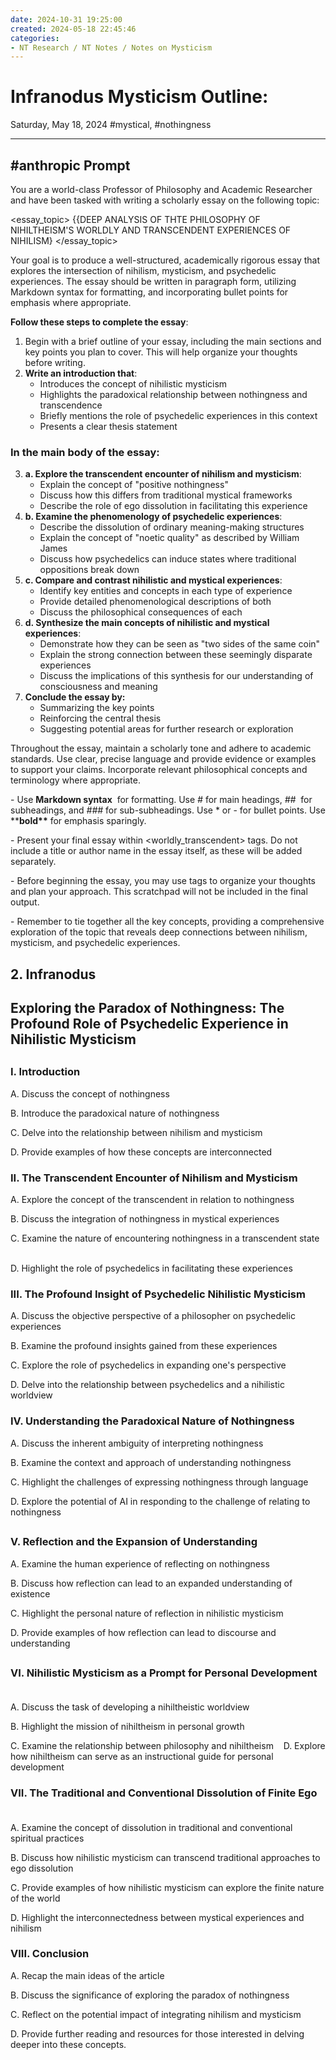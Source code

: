 ```yaml
---
date: 2024-10-31 19:25:00
created: 2024-05-18 22:45:46
categories:
- NT Research / NT Notes / Notes on Mysticism
---
```


# Infranodus Mysticism Outline:

Saturday, May 18, 2024 #mystical, #nothingness

* * *

  

## #anthropic Prompt

You are a world-class Professor of Philosophy and Academic Researcher and have been tasked with writing a scholarly essay on the following topic:

  

<essay\_topic> {{DEEP ANALYSIS OF THTE PHILOSOPHY OF NIHILTHEISM'S WORLDLY AND TRANSCENDENT EXPERIENCES OF NIHILISM} </essay\_topic>

  

Your goal is to produce a well-structured, academically rigorous essay that explores the intersection of nihilism, mysticism, and psychedelic experiences. The essay should be written in paragraph form, utilizing Markdown syntax for formatting, and incorporating bullet points for emphasis where appropriate.

**Follow these steps to complete the essay**:

1. Begin with a brief outline of your essay, including the main sections and key points you plan to cover. This will help organize your thoughts before writing.
2. **Write an introduction that**:
    - Introduces the concept of nihilistic mysticism
    - Highlights the paradoxical relationship between nothingness and transcendence
    - Briefly mentions the role of psychedelic experiences in this context
    - Presents a clear thesis statement

### In the main body of the essay: 

3. **a. Explore the transcendent encounter of nihilism and mysticism**:
    - Explain the concept of "positive nothingness"
    - Discuss how this differs from traditional mystical frameworks
    - Describe the role of ego dissolution in facilitating this experience
4. **b. Examine the phenomenology of psychedelic experiences**:
    - Describe the dissolution of ordinary meaning-making structures
    - Explain the concept of "noetic quality" as described by William James
    - Discuss how psychedelics can induce states where traditional oppositions break down
5. **c. Compare and contrast nihilistic and mystical experiences**:
    - Identify key entities and concepts in each type of experience
    - Provide detailed phenomenological descriptions of both
    - Discuss the philosophical consequences of each
6. **d. Synthesize the main concepts of nihilistic and mystical experiences**:
    - Demonstrate how they can be seen as "two sides of the same coin"
    - Explain the strong connection between these seemingly disparate experiences
    - Discuss the implications of this synthesis for our understanding of consciousness and meaning
7. **Conclude the essay by:**
    - Summarizing the key points
    - Reinforcing the central thesis
    - Suggesting potential areas for further research or exploration

Throughout the essay, maintain a scholarly tone and adhere to academic standards. Use clear, precise language and provide evidence or examples to support your claims. Incorporate relevant philosophical concepts and terminology where appropriate.

\- Use **Markdown syntax**  for formatting. Use _#_ for main headings, _##_  for subheadings, and _###_ for sub-subheadings. Use \* or - for bullet points. Use \*\***bold\*\*** for emphasis sparingly.

\- Present your final essay within <worldly\_transcendent> tags. Do not include a title or author name in the essay itself, as these will be added separately.

\- Before beginning the essay, you may use tags to organize your thoughts and plan your approach. This scratchpad will not be included in the final output.

\- Remember to tie together all the key concepts, providing a comprehensive exploration of the topic that reveals deep connections between nihilism, mysticism, and psychedelic experiences.

##   

## 2\. Infranodus

## Exploring the Paradox of Nothingness: The Profound Role of Psychedelic Experience in Nihilistic Mysticism

##   

### I. Introduction    

A. Discuss the concept of nothingness    

B. Introduce the paradoxical nature of nothingness    

C. Delve into the relationship between nihilism and mysticism    

D. Provide examples of how these concepts are interconnected

  

### II. The Transcendent Encounter of Nihilism and Mysticism    

A. Explore the concept of the transcendent in relation to nothingness    

B. Discuss the integration of nothingness in mystical experiences    

C. Examine the nature of encountering nothingness in a transcendent state    

D. Highlight the role of psychedelics in facilitating these experiences

  

### III. The Profound Insight of Psychedelic Nihilistic Mysticism    

A. Discuss the objective perspective of a philosopher on psychedelic experiences    

B. Examine the profound insights gained from these experiences    

C. Explore the role of psychedelics in expanding one's perspective    

D. Delve into the relationship between psychedelics and a nihilistic worldview

  

### IV. Understanding the Paradoxical Nature of Nothingness    

A. Discuss the inherent ambiguity of interpreting nothingness    

B. Examine the context and approach of understanding nothingness    

C. Highlight the challenges of expressing nothingness through language    

D. Explore the potential of AI in responding to the challenge of relating to nothingness

##   

### V. Reflection and the Expansion of Understanding    

A. Examine the human experience of reflecting on nothingness    

B. Discuss how reflection can lead to an expanded understanding of existence    

C. Highlight the personal nature of reflection in nihilistic mysticism    

D. Provide examples of how reflection can lead to discourse and understanding

##   

### VI. Nihilistic Mysticism as a Prompt for Personal Development    

A. Discuss the task of developing a nihiltheistic worldview   

B. Highlight the mission of nihiltheism in personal growth    

C. Examine the relationship between philosophy and nihiltheism    D. Explore how nihiltheism can serve as an instructional guide for personal development

###   

### VII. The Traditional and Conventional Dissolution of Finite Ego    

A. Examine the concept of dissolution in traditional and conventional spiritual practices    

B. Discuss how nihilistic mysticism can transcend traditional approaches to ego dissolution    

C. Provide examples of how nihilistic mysticism can explore the finite nature of the world    

D. Highlight the interconnectedness between mystical experiences and nihilism

###   

### VIII. Conclusion    

A. Recap the main ideas of the article    

B. Discuss the significance of exploring the paradox of nothingness 

C. Reflect on the potential impact of integrating nihilism and mysticism    

D. Provide further reading and resources for those interested in delving deeper into these concepts.